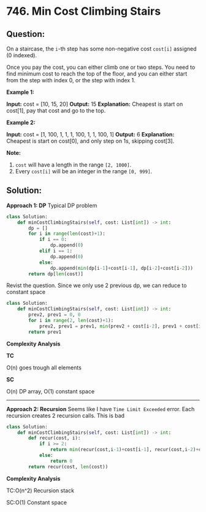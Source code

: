 
  

# 746. Min Cost Climbing Stairs

  

  

## Question:



On a staircase, the  `i`-th step has some non-negative cost  `cost[i]`  assigned (0 indexed).

Once you pay the cost, you can either climb one or two steps. You need to find minimum cost to reach the top of the floor, and you can either start from the step with index 0, or the step with index 1.

**Example 1:**  

**Input:** cost = [10, 15, 20]
**Output:** 15
**Explanation:** Cheapest is start on cost[1], pay that cost and go to the top.

**Example 2:**  

**Input:** cost = [1, 100, 1, 1, 1, 100, 1, 1, 100, 1]
**Output:** 6
**Explanation:** Cheapest is start on cost[0], and only step on 1s, skipping cost[3].

**Note:**  

1.  `cost`  will have a length in the range  `[2, 1000]`.
2.  Every  `cost[i]`  will be an integer in the range  `[0, 999]`.
## Solution:
**Approach 1: DP**
Typical DP problem

```python
class Solution:
    def minCostClimbingStairs(self, cost: List[int]) -> int:
        dp = []
        for i in range(len(cost)+1):
            if i == 0:
                dp.append(0)
            elif i == 1:
                dp.append(0)
            else:
                dp.append(min(dp[i-1]+cost[i-1], dp[i-2]+cost[i-2]))
        return dp[len(cost)]
```
Revist the question. Since we only use 2 previous dp, we can reduce to constant space
```python
class Solution:
    def minCostClimbingStairs(self, cost: List[int]) -> int:
        prev2, prev1 = 0, 0
        for i in range(2, len(cost)+1):
            prev2, prev1 = prev1, min(prev2 + cost[i-2], prev1 + cost[i-1])
        return prev1
```

**Complexity Analysis**

**TC**

O(n)  goes trough all elements

**SC**

O(n) DP array, O(1) constant space

---

**Approach 2: Recursion**
Seems like I have `Time Limit Exceeded` error. Each recursion creates 2 recursion calls. This is bad
```python
class Solution:
    def minCostClimbingStairs(self, cost: List[int]) -> int:
        def recur(cost, i):
            if i >= 2:
                return min(recur(cost,i-1)+cost[i-1], recur(cost,i-2)+cost[i-2])
            else:
                return 0
        return recur(cost, len(cost))
```

**Complexity Analysis**

TC:O(n^2) Recursion stack

SC:O(1) Constant space
